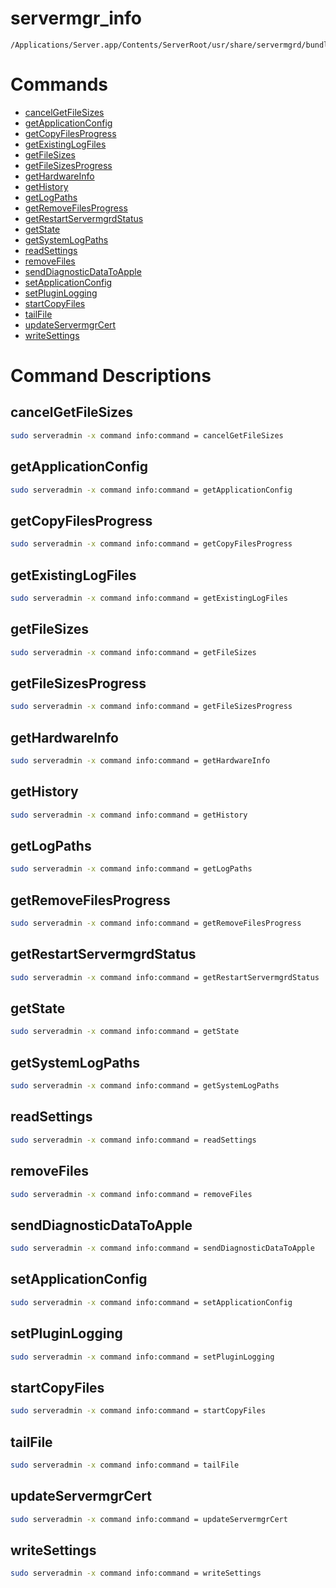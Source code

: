 # servermgr_info

```console
/Applications/Server.app/Contents/ServerRoot/usr/share/servermgrd/bundles/servermgr_info.bundle/Contents/MacOS/servermgr_info
```

# Commands

* [cancelGetFileSizes](https://github.com/erikberglund/servermgr_commands/blob/master/servermgr_info.md#cancelgetfilesizes)
* [getApplicationConfig](https://github.com/erikberglund/servermgr_commands/blob/master/servermgr_info.md#getapplicationconfig)
* [getCopyFilesProgress](https://github.com/erikberglund/servermgr_commands/blob/master/servermgr_info.md#getcopyfilesprogress)
* [getExistingLogFiles](https://github.com/erikberglund/servermgr_commands/blob/master/servermgr_info.md#getexistinglogfiles)
* [getFileSizes](https://github.com/erikberglund/servermgr_commands/blob/master/servermgr_info.md#getfilesizes)
* [getFileSizesProgress](https://github.com/erikberglund/servermgr_commands/blob/master/servermgr_info.md#getfilesizesprogress)
* [getHardwareInfo](https://github.com/erikberglund/servermgr_commands/blob/master/servermgr_info.md#gethardwareinfo)
* [getHistory](https://github.com/erikberglund/servermgr_commands/blob/master/servermgr_info.md#gethistory)
* [getLogPaths](https://github.com/erikberglund/servermgr_commands/blob/master/servermgr_info.md#getlogpaths)
* [getRemoveFilesProgress](https://github.com/erikberglund/servermgr_commands/blob/master/servermgr_info.md#getremovefilesprogress)
* [getRestartServermgrdStatus](https://github.com/erikberglund/servermgr_commands/blob/master/servermgr_info.md#getrestartservermgrdstatus)
* [getState](https://github.com/erikberglund/servermgr_commands/blob/master/servermgr_info.md#getstate)
* [getSystemLogPaths](https://github.com/erikberglund/servermgr_commands/blob/master/servermgr_info.md#getsystemlogpaths)
* [readSettings](https://github.com/erikberglund/servermgr_commands/blob/master/servermgr_info.md#readsettings)
* [removeFiles](https://github.com/erikberglund/servermgr_commands/blob/master/servermgr_info.md#removefiles)
* [sendDiagnosticDataToApple](https://github.com/erikberglund/servermgr_commands/blob/master/servermgr_info.md#senddiagnosticdatatoapple)
* [setApplicationConfig](https://github.com/erikberglund/servermgr_commands/blob/master/servermgr_info.md#setapplicationconfig)
* [setPluginLogging](https://github.com/erikberglund/servermgr_commands/blob/master/servermgr_info.md#setpluginlogging)
* [startCopyFiles](https://github.com/erikberglund/servermgr_commands/blob/master/servermgr_info.md#startcopyfiles)
* [tailFile](https://github.com/erikberglund/servermgr_commands/blob/master/servermgr_info.md#tailfile)
* [updateServermgrCert](https://github.com/erikberglund/servermgr_commands/blob/master/servermgr_info.md#updateservermgrcert)
* [writeSettings](https://github.com/erikberglund/servermgr_commands/blob/master/servermgr_info.md#writesettings)

# Command Descriptions

## cancelGetFileSizes

```bash
sudo serveradmin -x command info:command = cancelGetFileSizes
```

## getApplicationConfig

```bash
sudo serveradmin -x command info:command = getApplicationConfig
```

## getCopyFilesProgress

```bash
sudo serveradmin -x command info:command = getCopyFilesProgress
```

## getExistingLogFiles

```bash
sudo serveradmin -x command info:command = getExistingLogFiles
```

## getFileSizes

```bash
sudo serveradmin -x command info:command = getFileSizes
```

## getFileSizesProgress

```bash
sudo serveradmin -x command info:command = getFileSizesProgress
```

## getHardwareInfo

```bash
sudo serveradmin -x command info:command = getHardwareInfo
```

## getHistory

```bash
sudo serveradmin -x command info:command = getHistory
```

## getLogPaths

```bash
sudo serveradmin -x command info:command = getLogPaths
```

## getRemoveFilesProgress

```bash
sudo serveradmin -x command info:command = getRemoveFilesProgress
```

## getRestartServermgrdStatus

```bash
sudo serveradmin -x command info:command = getRestartServermgrdStatus
```

## getState

```bash
sudo serveradmin -x command info:command = getState
```

## getSystemLogPaths

```bash
sudo serveradmin -x command info:command = getSystemLogPaths
```

## readSettings

```bash
sudo serveradmin -x command info:command = readSettings
```

## removeFiles

```bash
sudo serveradmin -x command info:command = removeFiles
```

## sendDiagnosticDataToApple

```bash
sudo serveradmin -x command info:command = sendDiagnosticDataToApple
```

## setApplicationConfig

```bash
sudo serveradmin -x command info:command = setApplicationConfig
```

## setPluginLogging

```bash
sudo serveradmin -x command info:command = setPluginLogging
```

## startCopyFiles

```bash
sudo serveradmin -x command info:command = startCopyFiles
```

## tailFile

```bash
sudo serveradmin -x command info:command = tailFile
```

## updateServermgrCert

```bash
sudo serveradmin -x command info:command = updateServermgrCert
```

## writeSettings

```bash
sudo serveradmin -x command info:command = writeSettings
```

